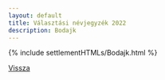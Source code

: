 ```yaml
---
layout: default
title: Választási névjegyzék 2022
description: Bodajk
---
```


{% include settlementHTMLs/Bodajk.html %}

[Vissza](./)
